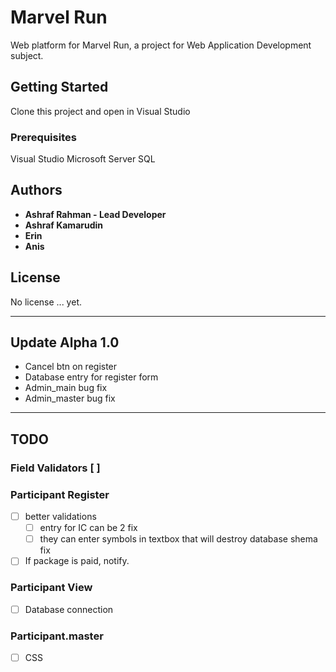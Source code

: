 # Marvel Run

Web platform for Marvel Run, a project for Web Application Development subject.

## Getting Started

Clone this project and open in Visual Studio

### Prerequisites

Visual Studio
Microsoft Server SQL

## Authors

* **Ashraf Rahman - Lead Developer** 
* **Ashraf Kamarudin**
* **Erin**
* **Anis**

## License

No license ... yet.

---------------------------------------
## Update Alpha 1.0

- Cancel btn on register
- Database entry for register form
- Admin_main bug fix
- Admin_master bug fix

---------------------------------------

## TODO

### Field Validators [ ]

### Participant Register

- [ ] better validations
  - [ ] entry for IC can be 2 fix
  - [ ] they can enter symbols in textbox that will destroy database shema fix
- [ ] If package is paid, notify.

### Participant View 
- [ ] Database connection

### Participant.master
- [ ] CSS

